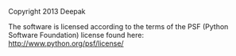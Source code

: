 Copyright 2013 Deepak 

The software is licensed according to the terms of the PSF (Python Software Foundation) license found here: http://www.python.org/psf/license/
